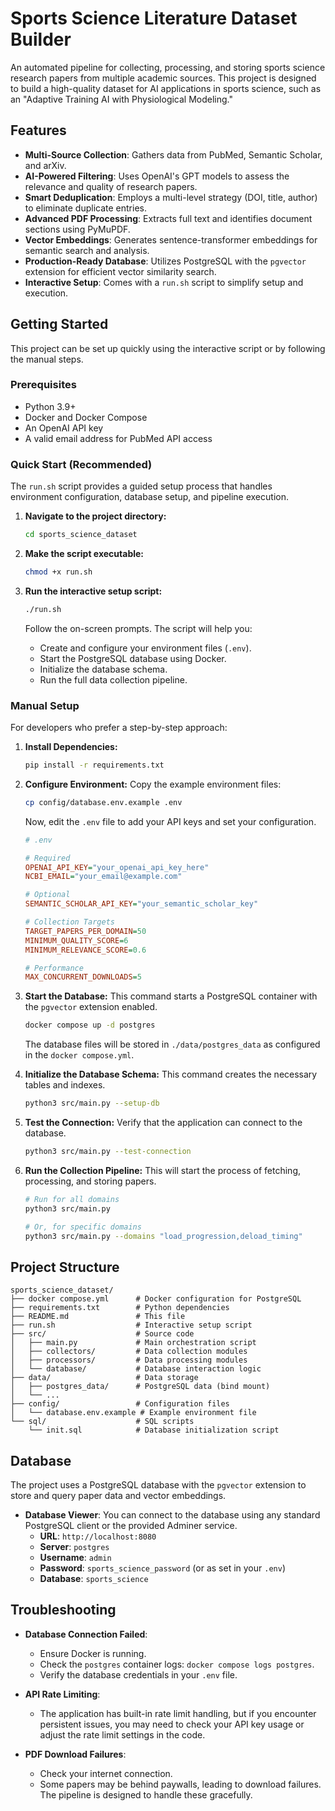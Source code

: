 # Sports Science Literature Dataset Builder

An automated pipeline for collecting, processing, and storing sports science research papers from multiple academic sources. This project is designed to build a high-quality dataset for AI applications in sports science, such as an "Adaptive Training AI with Physiological Modeling."

## Features

- **Multi-Source Collection**: Gathers data from PubMed, Semantic Scholar, and arXiv.
- **AI-Powered Filtering**: Uses OpenAI's GPT models to assess the relevance and quality of research papers.
- **Smart Deduplication**: Employs a multi-level strategy (DOI, title, author) to eliminate duplicate entries.
- **Advanced PDF Processing**: Extracts full text and identifies document sections using PyMuPDF.
- **Vector Embeddings**: Generates sentence-transformer embeddings for semantic search and analysis.
- **Production-Ready Database**: Utilizes PostgreSQL with the `pgvector` extension for efficient vector similarity search.
- **Interactive Setup**: Comes with a `run.sh` script to simplify setup and execution.

## Getting Started

This project can be set up quickly using the interactive script or by following the manual steps.

### Prerequisites

- Python 3.9+
- Docker and Docker Compose
- An OpenAI API key
- A valid email address for PubMed API access

### Quick Start (Recommended)

The `run.sh` script provides a guided setup process that handles environment configuration, database setup, and pipeline execution.

1.  **Navigate to the project directory:**
    ```bash
    cd sports_science_dataset
    ```

2.  **Make the script executable:**
    ```bash
    chmod +x run.sh
    ```

3.  **Run the interactive setup script:**
    ```bash
    ./run.sh
    ```

    Follow the on-screen prompts. The script will help you:
    - Create and configure your environment files (`.env`).
    - Start the PostgreSQL database using Docker.
    - Initialize the database schema.
    - Run the full data collection pipeline.

### Manual Setup

For developers who prefer a step-by-step approach:

1.  **Install Dependencies:**
    ```bash
    pip install -r requirements.txt
    ```

2.  **Configure Environment:**
    Copy the example environment files:
    ```bash
    cp config/database.env.example .env
    ```
    Now, edit the `.env` file to add your API keys and set your configuration.
    ```ini
    # .env

    # Required
    OPENAI_API_KEY="your_openai_api_key_here"
    NCBI_EMAIL="your_email@example.com"

    # Optional
    SEMANTIC_SCHOLAR_API_KEY="your_semantic_scholar_key"

    # Collection Targets
    TARGET_PAPERS_PER_DOMAIN=50
    MINIMUM_QUALITY_SCORE=6
    MINIMUM_RELEVANCE_SCORE=0.6

    # Performance
    MAX_CONCURRENT_DOWNLOADS=5
    ```

3.  **Start the Database:**
    This command starts a PostgreSQL container with the `pgvector` extension enabled.
    ```bash
    docker compose up -d postgres
    ```
    The database files will be stored in `./data/postgres_data` as configured in the `docker compose.yml`.

4.  **Initialize the Database Schema:**
    This command creates the necessary tables and indexes.
    ```bash
    python3 src/main.py --setup-db
    ```

5.  **Test the Connection:**
    Verify that the application can connect to the database.
    ```bash
    python3 src/main.py --test-connection
    ```

6.  **Run the Collection Pipeline:**
    This will start the process of fetching, processing, and storing papers.
    ```bash
    # Run for all domains
    python3 src/main.py

    # Or, for specific domains
    python3 src/main.py --domains "load_progression,deload_timing"
    ```

## Project Structure

```
sports_science_dataset/
├── docker compose.yml      # Docker configuration for PostgreSQL
├── requirements.txt        # Python dependencies
├── README.md               # This file
├── run.sh                  # Interactive setup script
├── src/                    # Source code
│   ├── main.py             # Main orchestration script
│   ├── collectors/         # Data collection modules
│   ├── processors/         # Data processing modules
│   └── database/           # Database interaction logic
├── data/                   # Data storage
│   ├── postgres_data/      # PostgreSQL data (bind mount)
│   └── ...
├── config/                 # Configuration files
│   └── database.env.example # Example environment file
└── sql/                    # SQL scripts
    └── init.sql            # Database initialization script
```

## Database

The project uses a PostgreSQL database with the `pgvector` extension to store and query paper data and vector embeddings.

-   **Database Viewer**: You can connect to the database using any standard PostgreSQL client or the provided Adminer service.
    -   **URL**: `http://localhost:8080`
    -   **Server**: `postgres`
    -   **Username**: `admin`
    -   **Password**: `sports_science_password` (or as set in your `.env`)
    -   **Database**: `sports_science`

## Troubleshooting

-   **Database Connection Failed**:
    -   Ensure Docker is running.
    -   Check the `postgres` container logs: `docker compose logs postgres`.
    -   Verify the database credentials in your `.env` file.

-   **API Rate Limiting**:
    -   The application has built-in rate limit handling, but if you encounter persistent issues, you may need to check your API key usage or adjust the rate limit settings in the code.

-   **PDF Download Failures**:
    -   Check your internet connection.
    -   Some papers may be behind paywalls, leading to download failures. The pipeline is designed to handle these gracefully.
